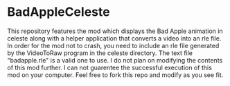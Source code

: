 # BadAppleCeleste
This repository features the mod which displays the Bad Apple animation in celeste along with a helper application that converts a video into an rle file.
In order for the mod not to crash, you need to include an rle file generated by the VideoToRaw program in the celeste directory. The text file "badapple.rle" is a valid one to use.
I do not plan on modifying the contents of this mod further. I can not guarentee the successful execution of this mod on your computer. Feel free to fork this repo and modify as you see fit.
